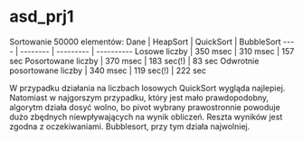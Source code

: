 # asd_prj1

Sortowanie 50000 elementów:
Dane | HeapSort | QuickSort | BubbleSort 
---- | -------- | --------- | ----------
Losowe liczby | 350 msec | 310 msec | 157 sec
Posortowane liczby | 370 msec | 183 sec(!) | 83 sec
Odwrotnie posortowane liczby | 340 msec | 119 sec(!) | 222 sec

W przypadku działania na liczbach losowych QuickSort wygląda najlepiej.
Natomiast w najgorszym przypadku, który jest mało prawdopodobny, algorytm działa dosyć wolno, bo pivot wybrany prawostronnie powoduje dużo zbędnych niewpływających na wynik obliczeń. 
Reszta wyników jest zgodna z oczekiwaniami.
Bubblesort, przy tym działa najwolniej.
